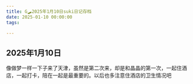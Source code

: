```yaml
---
title: G🛹2025年1月10日suki日记存档
date: 2025-01-10 00:00:00
tags:

---
```


## 2025年1月10日

像做梦一样一下子来了天津，虽然是第二次来，却是和晶晶的第一次，一起住酒店，一起打卡，陪在一起是最重要的。以后也多注意住酒店的卫生情况吧
